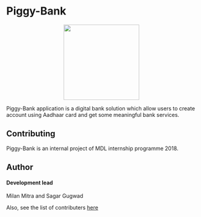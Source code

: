# Piggy-Bank
<p align="center">
  <img width="200" height="200" src="https://github.com/TechUniv2018/Piggy-Bank/blob/development/logo.jpg">
</p>
Piggy-Bank application is a digital bank solution which allow users to create account using Aadhaar card and get some meaningful bank services.

## Contributing
Piggy-Bank is an internal project of MDL internship programme 2018.

## Author
#### Development lead

 Milan Mitra and Sagar Gugwad

Also, see the list of contributers [here](https://github.com/TechUniv2018/Piggy-Bank/graphs/contributors)
